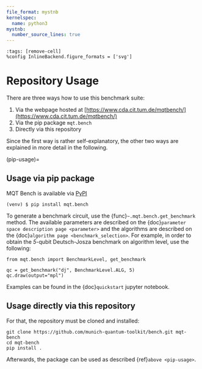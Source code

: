 ```yaml
---
file_format: mystnb
kernelspec:
  name: python3
mystnb:
  number_source_lines: true
---
```


```{code-cell} ipython3
:tags: [remove-cell]
%config InlineBackend.figure_formats = ['svg']
```

# Repository Usage

There are three ways how to use this benchmark suite:

1. Via the webpage hosted at [https://www.cda.cit.tum.de/mqtbench/](https://www.cda.cit.tum.de/mqtbench/)
2. Via the pip package `mqt.bench`
3. Directly via this repository

Since the first way is rather self-explanatory, the other two ways are explained in more detail in the following.

(pip-usage)=

## Usage via pip package

MQT Bench is available via [PyPI](https://pypi.org/project/mqt.bench/)

```console
(venv) $ pip install mqt.bench
```

To generate a benchmark circuit, use the {func}`~.mqt.bench.get_benchmark` method.
The available parameters are described on the {doc}`parameter space description page <parameter>` and the algorithms are described on the {doc}`algorithm page <benchmark_selection>`.
For example, in order to obtain the _5_-qubit Deutsch-Josza benchmark on algorithm level, use the following:

```{code-cell} ipython3
from mqt.bench import BenchmarkLevel, get_benchmark

qc = get_benchmark("dj", BenchmarkLevel.ALG, 5)
qc.draw(output="mpl")
```

Examples can be found in the {doc}`quickstart` jupyter notebook.

## Usage directly via this repository

For that, the repository must be cloned and installed:

```
git clone https://github.com/munich-quantum-toolkit/bench.git mqt-bench
cd mqt-bench
pip install .
```

Afterwards, the package can be used as described {ref}`above <pip-usage>`.
